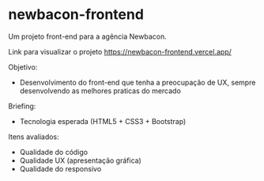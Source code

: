 # newbacon-frontend
Um projeto front-end para a agência Newbacon.

Link para visualizar o projeto https://newbacon-frontend.vercel.app/

Objetivo:
- Desenvolvimento do front-end que tenha a preocupação de UX, sempre desenvolvendo as melhores praticas do mercado

Briefing:
- Tecnologia esperada (HTML5 + CSS3 + Bootstrap)

Itens avaliados:
- Qualidade do código
- Qualidade UX (apresentação gráfica)
- Qualidade do responsivo